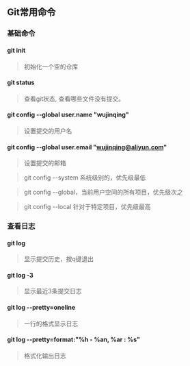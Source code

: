 ## Git常用命令

### 基础命令
#### git init
> 初始化一个空的仓库

#### git status
> 查看git状态, 查看哪些文件没有提交。

#### git config --global user.name "wujinqing"
> 设置提交的用户名

#### git config --global user.email "wujinqing@aliyun.com"
> 设置提交的邮箱

> git config --system 系统级别的，优先级最低

> git config --global，当前用户空间的所有项目，优先级次之

> git config --local 针对于特定项目，优先级最高



### 查看日志

#### git log
> 显示提交历史，按q键退出

#### git log -3
> 显示最近3条提交日志

#### git log --pretty=oneline
> 一行的格式显示日志

#### git log --pretty=format:"%h - %an, %ar : %s"
> 格式化输出日志













